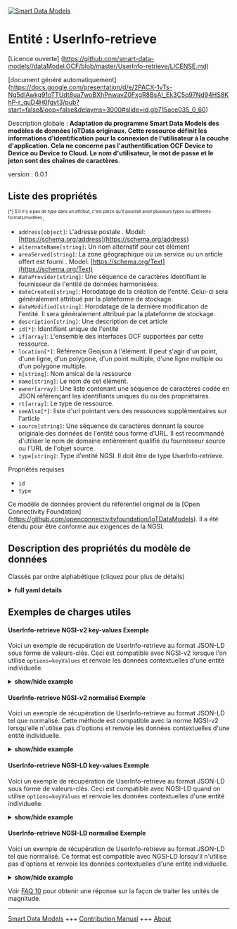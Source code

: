 <!-- 10-Header -->  
[![Smart Data Models](https://smartdatamodels.org/wp-content/uploads/2022/01/SmartDataModels_logo.png "Logo")](https://smartdatamodels.org)  
Entité : UserInfo-retrieve  
==========================<!-- /10-Header -->  
<!-- 15-License -->  
[Licence ouverte] (https://github.com/smart-data-models//dataModel.OCF/blob/master/UserInfo-retrieve/LICENSE.md)  
[document généré automatiquement] (https://docs.google.com/presentation/d/e/2PACX-1vTs-Ng5dIAwkg91oTTUdt8ua7woBXhPnwavZ0FxgR8BsAI_Ek3C5q97Nd94HS8KhP-r_quD4H0fgyt3/pub?start=false&loop=false&delayms=3000#slide=id.gb715ace035_0_60)  
<!-- /15-License -->  
<!-- 20-Description -->  
Description globale : **Adaptation du programme Smart Data Models des modèles de données IoTData originaux. Cette ressource définit les informations d'identification pour la connexion de l'utilisateur à la couche d'application. Cela ne concerne pas l'authentification OCF Device to Device ou Device to Cloud. Le nom d'utilisateur, le mot de passe et le jeton sont des chaînes de caractères**.  
version : 0.0.1  
<!-- /20-Description -->  
<!-- 30-PropertiesList -->  

## Liste des propriétés  

<sup><sub>[*] S'il n'y a pas de type dans un attribut, c'est parce qu'il pourrait avoir plusieurs types ou différents formats/modèles</sub></sup>.  
- `address[object]`: L'adresse postale  . Model: [https://schema.org/address](https://schema.org/address)- `alternateName[string]`: Un nom alternatif pour cet élément  - `areaServed[string]`: La zone géographique où un service ou un article offert est fourni  . Model: [https://schema.org/Text](https://schema.org/Text)- `dataProvider[string]`: Une séquence de caractères identifiant le fournisseur de l'entité de données harmonisées.  - `dateCreated[string]`: Horodatage de la création de l'entité. Celui-ci sera généralement attribué par la plateforme de stockage.  - `dateModified[string]`: Horodatage de la dernière modification de l'entité. Il sera généralement attribué par la plateforme de stockage.  - `description[string]`: Une description de cet article  - `id[*]`: Identifiant unique de l'entité  - `if[array]`: L'ensemble des interfaces OCF supportées par cette ressource.  - `location[*]`: Référence Geojson à l'élément. Il peut s'agir d'un point, d'une ligne, d'un polygone, d'un point multiple, d'une ligne multiple ou d'un polygone multiple.  - `n[string]`: Nom amical de la ressource  - `name[string]`: Le nom de cet élément.  - `owner[array]`: Une liste contenant une séquence de caractères codée en JSON référençant les identifiants uniques du ou des propriétaires.  - `rt[array]`: Le type de ressource.  - `seeAlso[*]`: liste d'uri pointant vers des ressources supplémentaires sur l'article  - `source[string]`: Une séquence de caractères donnant la source originale des données de l'entité sous forme d'URL. Il est recommandé d'utiliser le nom de domaine entièrement qualifié du fournisseur source ou l'URL de l'objet source.  - `type[string]`: Type d'entité NGSI. Il doit être de type UserInfo-retrieve.  <!-- /30-PropertiesList -->  
<!-- 35-RequiredProperties -->  
Propriétés requises  
- `id`  - `type`  <!-- /35-RequiredProperties -->  
<!-- 40-RequiredProperties -->  
Ce modèle de données provient du référentiel original de la [Open Connectivity Foundation] (https://github.com/openconnectivityfoundation/IoTDataModels). Il a été étendu pour être conforme aux exigences de la NGSI.  
<!-- /40-RequiredProperties -->  
<!-- 50-DataModelHeader -->  
## Description des propriétés du modèle de données  
Classés par ordre alphabétique (cliquez pour plus de détails)  
<!-- /50-DataModelHeader -->  
<!-- 60-ModelYaml -->  
<details><summary><strong>full yaml details</strong></summary>    
```yaml  
UserInfo-retrieve:    
  description: 'Smart Data Models Program adaptation of the original IoTData data Models. This Resource defines credentials for user to application layer login. This does not relate to OCF Device to Device or Device to Cloud authentication. The username, password and token are strings.'    
  properties:    
    address:    
      description: 'The mailing address'    
      properties:    
        addressCountry:    
          description: 'Property. The country. For example, Spain. Model:''https://schema.org/addressCountry'''    
          type: string    
        addressLocality:    
          description: 'Property. The locality in which the street address is, and which is in the region. Model:''https://schema.org/addressLocality'''    
          type: string    
        addressRegion:    
          description: 'Property. The region in which the locality is, and which is in the country. Model:''https://schema.org/addressRegion'''    
          type: string    
        postOfficeBoxNumber:    
          description: 'Property. The post office box number for PO box addresses. For example, 03578. Model:''https://schema.org/postOfficeBoxNumber'''    
          type: string    
        postalCode:    
          description: 'Property. The postal code. For example, 24004. Model:''https://schema.org/https://schema.org/postalCode'''    
          type: string    
        streetAddress:    
          description: 'Property. The street address. Model:''https://schema.org/streetAddress'''    
          type: string    
      type: object    
      x-ngsi:    
        model: https://schema.org/address    
        type: Property    
    alternateName:    
      description: 'An alternative name for this item'    
      type: string    
      x-ngsi:    
        type: Property    
    areaServed:    
      description: 'The geographic area where a service or offered item is provided'    
      type: string    
      x-ngsi:    
        model: https://schema.org/Text    
        type: Property    
    dataProvider:    
      description: 'A sequence of characters identifying the provider of the harmonised data entity.'    
      type: string    
      x-ngsi:    
        type: Property    
    dateCreated:    
      description: 'Entity creation timestamp. This will usually be allocated by the storage platform.'    
      format: date-time    
      type: string    
      x-ngsi:    
        type: Property    
    dateModified:    
      description: 'Timestamp of the last modification of the entity. This will usually be allocated by the storage platform.'    
      format: date-time    
      type: string    
      x-ngsi:    
        type: Property    
    description:    
      description: 'A description of this item'    
      type: string    
      x-ngsi:    
        type: Property    
    id:    
      anyOf: &userinfo-retrieve_-_properties_-_owner_-_items_-_anyof    
        - description: 'Property. Identifier format of any NGSI entity'    
          maxLength: 256    
          minLength: 1    
          pattern: ^[\w\-\.\{\}\$\+\*\[\]`|~^@!,:\\]+$    
          type: string    
        - description: 'Property. Identifier format of any NGSI entity'    
          format: uri    
          type: string    
      description: 'Unique identifier of the entity'    
      x-ngsi:    
        type: Property    
    if:    
      description: 'The OCF Interface set supported by this Resource.'    
      items:    
        enum:    
          - oic.if.rw    
          - oic.if.baseline    
        type: string    
      minItems: 2    
      readOnly: true    
      type: array    
      uniqueItems: true    
      x-ngsi:    
        type: Property    
    location:    
      description: 'Geojson reference to the item. It can be Point, LineString, Polygon, MultiPoint, MultiLineString or MultiPolygon'    
      oneOf:    
        - description: 'Geoproperty. Geojson reference to the item. Point'    
          properties:    
            bbox:    
              items:    
                type: number    
              minItems: 4    
              type: array    
            coordinates:    
              items:    
                type: number    
              minItems: 2    
              type: array    
            type:    
              enum:    
                - Point    
              type: string    
          required:    
            - type    
            - coordinates    
          title: 'GeoJSON Point'    
          type: object    
        - description: 'Geoproperty. Geojson reference to the item. LineString'    
          properties:    
            bbox:    
              items:    
                type: number    
              minItems: 4    
              type: array    
            coordinates:    
              items:    
                items:    
                  type: number    
                minItems: 2    
                type: array    
              minItems: 2    
              type: array    
            type:    
              enum:    
                - LineString    
              type: string    
          required:    
            - type    
            - coordinates    
          title: 'GeoJSON LineString'    
          type: object    
        - description: 'Geoproperty. Geojson reference to the item. Polygon'    
          properties:    
            bbox:    
              items:    
                type: number    
              minItems: 4    
              type: array    
            coordinates:    
              items:    
                items:    
                  items:    
                    type: number    
                  minItems: 2    
                  type: array    
                minItems: 4    
                type: array    
              type: array    
            type:    
              enum:    
                - Polygon    
              type: string    
          required:    
            - type    
            - coordinates    
          title: 'GeoJSON Polygon'    
          type: object    
        - description: 'Geoproperty. Geojson reference to the item. MultiPoint'    
          properties:    
            bbox:    
              items:    
                type: number    
              minItems: 4    
              type: array    
            coordinates:    
              items:    
                items:    
                  type: number    
                minItems: 2    
                type: array    
              type: array    
            type:    
              enum:    
                - MultiPoint    
              type: string    
          required:    
            - type    
            - coordinates    
          title: 'GeoJSON MultiPoint'    
          type: object    
        - description: 'Geoproperty. Geojson reference to the item. MultiLineString'    
          properties:    
            bbox:    
              items:    
                type: number    
              minItems: 4    
              type: array    
            coordinates:    
              items:    
                items:    
                  items:    
                    type: number    
                  minItems: 2    
                  type: array    
                minItems: 2    
                type: array    
              type: array    
            type:    
              enum:    
                - MultiLineString    
              type: string    
          required:    
            - type    
            - coordinates    
          title: 'GeoJSON MultiLineString'    
          type: object    
        - description: 'Geoproperty. Geojson reference to the item. MultiLineString'    
          properties:    
            bbox:    
              items:    
                type: number    
              minItems: 4    
              type: array    
            coordinates:    
              items:    
                items:    
                  items:    
                    items:    
                      type: number    
                    minItems: 2    
                    type: array    
                  minItems: 4    
                  type: array    
                type: array    
              type: array    
            type:    
              enum:    
                - MultiPolygon    
              type: string    
          required:    
            - type    
            - coordinates    
          title: 'GeoJSON MultiPolygon'    
          type: object    
      x-ngsi:    
        type: Geoproperty    
    n:    
      description: 'Friendly name of the Resource'    
      maxLength: 64    
      readOnly: true    
      type: string    
      x-ngsi:    
        type: Property    
    name:    
      description: 'The name of this item.'    
      type: string    
      x-ngsi:    
        type: Property    
    owner:    
      description: 'A List containing a JSON encoded sequence of characters referencing the unique Ids of the owner(s)'    
      items:    
        anyOf: *userinfo-retrieve_-_properties_-_owner_-_items_-_anyof    
        description: 'Property. Unique identifier of the entity'    
      type: array    
      x-ngsi:    
        type: Property    
    rt:    
      description: 'The Resource Type.'    
      items:    
        enum:    
          - oic.r.userinfo    
        maxLength: 64    
        type: string    
      minItems: 1    
      readOnly: true    
      type: array    
      uniqueItems: true    
      x-ngsi:    
        type: Property    
    seeAlso:    
      description: 'list of uri pointing to additional resources about the item'    
      oneOf:    
        - items:    
            format: uri    
            type: string    
          minItems: 1    
          type: array    
        - format: uri    
          type: string    
      x-ngsi:    
        type: Property    
    source:    
      description: 'A sequence of characters giving the original source of the entity data as a URL. Recommended to be the fully qualified domain name of the source provider, or the URL to the source object.'    
      type: string    
      x-ngsi:    
        type: Property    
    type:    
      description: 'NGSI entity type. It has to be UserInfo-retrieve'    
      enum:    
        - UserInfo-retrieve    
      type: string    
      x-ngsi:    
        type: Property    
  required:    
    - id    
    - type    
  type: object    
  x-derived-from: https://github.com/OpenInterConnect/IoTDataModels/blob/master/UserInfo-retrieveResURI.swagger.json    
  x-disclaimer: 'Redistribution and use in source and binary forms, with or without modification, are permitted  provided that the license conditions are met. Copyleft (c) 2021 Contributors to Smart Data Models Program'    
  x-license-url: https://github.com/smart-data-models/dataModel.OCF/blob/master/UserInfo-retrieve/LICENSE.md    
  x-model-schema: https://smart-data-models.github.io/dataModel.IoTDataModels/UserInfo-retrieve/schema.json    
  x-model-tags: OCF    
  x-version: 0.0.1    
```  
</details>    
<!-- /60-ModelYaml -->  
<!-- 70-MiddleNotes -->  
<!-- /70-MiddleNotes -->  
<!-- 80-Examples -->  
## Exemples de charges utiles  
#### UserInfo-retrieve NGSI-v2 key-values Exemple  
Voici un exemple de récupération de UserInfo-retrieve au format JSON-LD sous forme de valeurs-clés. Ceci est compatible avec NGSI-v2 lorsque l'on utilise `options=keyValues` et renvoie les données contextuelles d'une entité individuelle.  
<details><summary><strong>show/hide example</strong></summary>    
```json  
{  
  "id": "urn:ngsi-ld:UserInfo-retrieve:id:IHKI:27253319",  
  "dateCreated": "2007-09-14T06:36:40Z",  
  "dateModified": "2021-07-07T07:30:19Z",  
  "source": "As simply read resource best research. Plant leave small apply next cover. Cup difference clearly could read.",  
  "name": "Movie put perform executive mind smile. Special other market recognize budget yeah. Share adult war sound.",  
  "alternateName": "Pm easy answer food. Eat special nice stand situation. Design continue girl food law last.",  
  "description": "Economy usually pressure positive and less tree herself. Expert worker wide east each run later shoulder. Able agree similar raise reflect feel its.",  
  "dataProvider": "Current police card through fear. Somebody travel side moment follow him. Still occur Congress material together into use skin.",  
  "owner": [  
    "urn:ngsi-ld:UserInfo-retrieve:items:HFOS:13005145",  
    "urn:ngsi-ld:UserInfo-retrieve:items:SRTT:52024706"  
  ],  
  "seeAlso": [  
    "urn:ngsi-ld:UserInfo-retrieve:items:QVVK:28692168",  
    "urn:ngsi-ld:UserInfo-retrieve:items:FWSM:63094973"  
  ],  
  "location": {  
    "type": "Point",  
    "coordinates": [  
      79.31196,  
      137.523533  
    ]  
  },  
  "address": {  
    "streetAddress": "Reason beautiful answer stay prepare interview newspaper computer. Audience middle side more. Actually energy win writer onto.",  
    "addressLocality": "Conference line single school. Skill check happy station relate foot. Myself newspaper to interview edge figure serve.",  
    "addressRegion": "Collection admit sell physical. Without significant quickly now agent able.",  
    "addressCountry": "Lead TV that subject race power. Forward with individual best senior health. Theory lot section always five might through degree.",  
    "postalCode": "Option business enough tell debate. Pull attorney local. Official important entire detail allow late for. Former perform lot feeling represent charge lead.",  
    "postOfficeBoxNumber": "Analysis could street put reach program. Star radio start ready science."  
  },  
  "areaServed": "Person then their deal former. Add one major himself anything voice person."  
}  
```  
</details>  
#### UserInfo-retrieve NGSI-v2 normalisé Exemple  
Voici un exemple de récupération de UserInfo-retrieve au format JSON-LD tel que normalisé. Cette méthode est compatible avec la norme NGSI-v2 lorsqu'elle n'utilise pas d'options et renvoie les données contextuelles d'une entité individuelle.  
<details><summary><strong>show/hide example</strong></summary>    
```json  
{  
  "id": {  
    "type": "string",  
    "value": "urn:ngsi-ld:UserInfo-retrieve:id:IHKI:27253319"  
  },  
  "dateCreated": {  
    "format": "date-time",  
    "type": "string",  
    "value": "2007-09-14T06:36:40Z"  
  },  
  "dateModified": {  
    "format": "date-time",  
    "type": "string",  
    "value": "2021-07-07T07:30:19Z"  
  },  
  "source": {  
    "type": "string",  
    "value": "As simply read resource best research. Plant leave small apply next cover. Cup difference clearly could read."  
  },  
  "name": {  
    "type": "string",  
    "value": "Movie put perform executive mind smile. Special other market recognize budget yeah. Share adult war sound."  
  },  
  "alternateName": {  
    "type": "string",  
    "value": "Pm easy answer food. Eat special nice stand situation. Design continue girl food law last."  
  },  
  "description": {  
    "type": "string",  
    "value": "Economy usually pressure positive and less tree herself. Expert worker wide east each run later shoulder. Able agree similar raise reflect feel its."  
  },  
  "dataProvider": {  
    "type": "string",  
    "value": "Current police card through fear. Somebody travel side moment follow him. Still occur Congress material together into use skin."  
  },  
  "owner": {  
    "type": "array",  
    "value": [  
      "urn:ngsi-ld:UserInfo-retrieve:items:HFOS:13005145",  
      "urn:ngsi-ld:UserInfo-retrieve:items:SRTT:52024706"  
    ]  
  },  
  "seeAlso": {  
    "type": "array",  
    "value": [  
      "urn:ngsi-ld:UserInfo-retrieve:items:QVVK:28692168",  
      "urn:ngsi-ld:UserInfo-retrieve:items:FWSM:63094973"  
    ]  
  },  
  "location": {  
    "type": "object",  
    "value": {  
      "type": "Point",  
      "coordinates": [  
        79.31196,  
        137.523533  
      ]  
    }  
  },  
  "address": {  
    "type": "object",  
    "value": {  
      "streetAddress": "Reason beautiful answer stay prepare interview newspaper computer. Audience middle side more. Actually energy win writer onto.",  
      "addressLocality": "Conference line single school. Skill check happy station relate foot. Myself newspaper to interview edge figure serve.",  
      "addressRegion": "Collection admit sell physical. Without significant quickly now agent able.",  
      "addressCountry": "Lead TV that subject race power. Forward with individual best senior health. Theory lot section always five might through degree.",  
      "postalCode": "Option business enough tell debate. Pull attorney local. Official important entire detail allow late for. Former perform lot feeling represent charge lead.",  
      "postOfficeBoxNumber": "Analysis could street put reach program. Star radio start ready science."  
    }  
  },  
  "areaServed": {  
    "type": "string",  
    "value": "Person then their deal former. Add one major himself anything voice person."  
  }  
}  
```  
</details>  
#### UserInfo-retrieve NGSI-LD key-values Exemple  
Voici un exemple de récupération de UserInfo-retrieve au format JSON-LD sous forme de valeurs-clés. Ceci est compatible avec NGSI-LD quand on utilise `options=keyValues` et renvoie les données contextuelles d'une entité individuelle.  
<details><summary><strong>show/hide example</strong></summary>    
```json  
{  
    "id": "urn:ngsi-ld:UserInfo-retrieve:id:IHKI:27253319",  
    "dateCreated": "2007-09-14T06:36:40Z",  
    "dateModified": "2021-07-07T07:30:19Z",  
    "source": "As simply read resource best research. Plant leave small apply next cover. Cup difference clearly could read.",  
    "name": "Movie put perform executive mind smile. Special other market recognize budget yeah. Share adult war sound.",  
    "alternateName": "Pm easy answer food. Eat special nice stand situation. Design continue girl food law last.",  
    "description": "Economy usually pressure positive and less tree herself. Expert worker wide east each run later shoulder. Able agree similar raise reflect feel its.",  
    "dataProvider": "Current police card through fear. Somebody travel side moment follow him. Still occur Congress material together into use skin.",  
    "owner": [  
        "urn:ngsi-ld:UserInfo-retrieve:items:HFOS:13005145",  
        "urn:ngsi-ld:UserInfo-retrieve:items:SRTT:52024706"  
    ],  
    "seeAlso": [  
        "urn:ngsi-ld:UserInfo-retrieve:items:QVVK:28692168",  
        "urn:ngsi-ld:UserInfo-retrieve:items:FWSM:63094973"  
    ],  
    "location": {  
        "type": "Point",  
        "coordinates": [  
            79.31196,  
            137.523533  
        ]  
    },  
    "address": {  
        "streetAddress": "Reason beautiful answer stay prepare interview newspaper computer. Audience middle side more. Actually energy win writer onto.",  
        "addressLocality": "Conference line single school. Skill check happy station relate foot. Myself newspaper to interview edge figure serve.",  
        "addressRegion": "Collection admit sell physical. Without significant quickly now agent able.",  
        "addressCountry": "Lead TV that subject race power. Forward with individual best senior health. Theory lot section always five might through degree.",  
        "postalCode": "Option business enough tell debate. Pull attorney local. Official important entire detail allow late for. Former perform lot feeling represent charge lead.",  
        "postOfficeBoxNumber": "Analysis could street put reach program. Star radio start ready science."  
    },  
    "areaServed": "Person then their deal former. Add one major himself anything voice person.",  
    "@context": [  
        "https://smartdatamodels.org/context.jsonld",  
        "https://raw.githubusercontent.com/smart-data-models/dataModel.OCF/master/context.jsonld"  
    ]  
}  
```  
</details>  
#### UserInfo-retrieve NGSI-LD normalisé Exemple  
Voici un exemple de récupération de UserInfo-retrieve au format JSON-LD tel que normalisé. Ce format est compatible avec NGSI-LD lorsqu'il n'utilise pas d'options et renvoie les données contextuelles d'une entité individuelle.  
<details><summary><strong>show/hide example</strong></summary>    
```json  
{  
    "id": "urn:ngsi-ld:UserInfo-retrieve:id:SARL:53055590",  
    "dateCreated": {  
        "type": "Property",  
        "value": {  
            "@type": "DateTime",  
            "@value": "2004-11-07T15:43:42Z"  
        }  
    },  
    "dateModified": {  
        "type": "Property",  
        "value": {  
            "@type": "DateTime",  
            "@value": "2007-07-08T01:47:16Z"  
        }  
    },  
    "source": {  
        "type": "Property",  
        "value": "Its grow toward threat expect center father. Than western race write expert political I."  
    },  
    "name": {  
        "type": "Property",  
        "value": "Simply charge page remember treatment care deep. There check hospital road. Wear serious decade soldier table."  
    },  
    "alternateName": {  
        "type": "Property",  
        "value": "Reality accept ago give adult as service. Commercial body manager network station. Forward political join alone short share above."  
    },  
    "description": {  
        "type": "Property",  
        "value": "Go middle science check."  
    },  
    "dataProvider": {  
        "type": "Property",  
        "value": "Else board fund score add. Draw born onto system five."  
    },  
    "owner": {  
        "type": "Property",  
        "value": [  
            "urn:ngsi-ld:UserInfo-retrieve:items:ZPSG:82205432",  
            "urn:ngsi-ld:UserInfo-retrieve:items:YKIF:85261963"  
        ]  
    },  
    "seeAlso": {  
        "type": "Property",  
        "value": [  
            "urn:ngsi-ld:UserInfo-retrieve:items:QJRR:59773643"  
        ]  
    },  
    "location": {  
        "type": "Property",  
        "value": {  
            "type": "Point",  
            "coordinates": [  
                -71.2702425,  
                122.709099  
            ]  
        }  
    },  
    "address": {  
        "type": "Property",  
        "value": {  
            "streetAddress": "Not situation young finish upon.",  
            "addressLocality": "Break mission share only do. Around sure fire evening however.",  
            "addressRegion": "Market measure garden night talk. Program available until best actually animal simple.",  
            "addressCountry": "She certainly describe Mr walk. Impact nearly be myself up green.",  
            "postalCode": "Major money by receive ahead enjoy show. Key age experience behavior entire stage understand.",  
            "postOfficeBoxNumber": "Impact size specific responsibility back subject walk. Job student action stand over not boy kitchen."  
        }  
    },  
    "areaServed": {  
        "type": "Property",  
        "value": "And mother structure chance. Difficult challenge wish threat around. Tend civil million side bar strategy tough."  
    },  
    "@context": [  
        "https://smartdatamodels.org/context.jsonld",  
        "https://raw.githubusercontent.com/smart-data-models/dataModel.OCF/master/context.jsonld"  
    ]  
}  
```  
</details><!-- /80-Examples -->  
<!-- 90-FooterNotes -->  
<!-- /90-FooterNotes -->  
<!-- 95-Units -->  
Voir [FAQ 10](https://smartdatamodels.org/index.php/faqs/) pour obtenir une réponse sur la façon de traiter les unités de magnitude.  
<!-- /95-Units -->  
<!-- 97-LastFooter -->  
---  
[Smart Data Models](https://smartdatamodels.org) +++ [Contribution Manual](https://bit.ly/contribution_manual) +++ [About](https://bit.ly/Introduction_SDM)<!-- /97-LastFooter -->  
